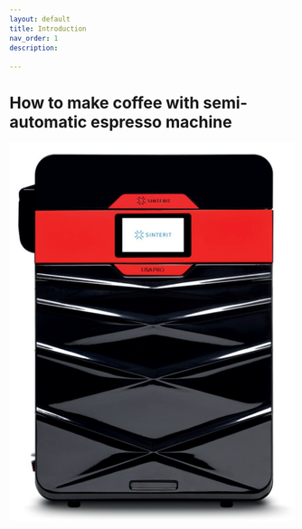 ```yaml
---
layout: default
title: Introduction
nav_order: 1
description: 

---
```


# How to make coffee with semi-automatic espresso machine
![Draw](/images/LisaPRO_front.png)

